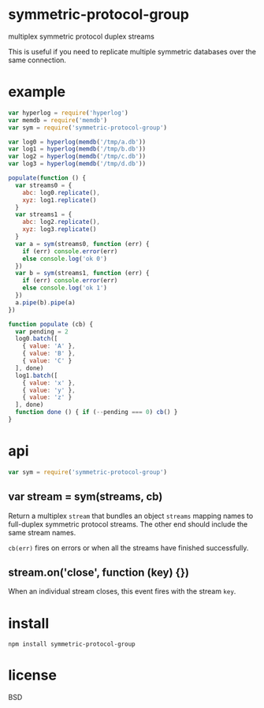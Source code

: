 # symmetric-protocol-group

multiplex symmetric protocol duplex streams

This is useful if you need to replicate multiple symmetric databases over the
same connection.

# example

``` js
var hyperlog = require('hyperlog')
var memdb = require('memdb')
var sym = require('symmetric-protocol-group')

var log0 = hyperlog(memdb('/tmp/a.db'))
var log1 = hyperlog(memdb('/tmp/b.db'))
var log2 = hyperlog(memdb('/tmp/c.db'))
var log3 = hyperlog(memdb('/tmp/d.db'))

populate(function () {
  var streams0 = {
    abc: log0.replicate(),
    xyz: log1.replicate()
  }
  var streams1 = {
    abc: log2.replicate(),
    xyz: log3.replicate()
  }
  var a = sym(streams0, function (err) {
    if (err) console.error(err)
    else console.log('ok 0')
  })
  var b = sym(streams1, function (err) {
    if (err) console.error(err)
    else console.log('ok 1')
  })
  a.pipe(b).pipe(a)
})

function populate (cb) {
  var pending = 2
  log0.batch([
    { value: 'A' },
    { value: 'B' },
    { value: 'C' }
  ], done)
  log1.batch([
    { value: 'x' },
    { value: 'y' },
    { value: 'z' }
  ], done)
  function done () { if (--pending === 0) cb() }
}
```

# api

``` js
var sym = require('symmetric-protocol-group')
```

## var stream = sym(streams, cb)

Return a multiplex `stream` that bundles an object `streams` mapping names to
full-duplex symmetric protocol streams. The other end should include the same
stream names.

`cb(err)` fires on errors or when all the streams have finished successfully.

## stream.on('close', function (key) {})

When an individual stream closes, this event fires with the stream `key`.

# install

```
npm install symmetric-protocol-group
```

# license

BSD
